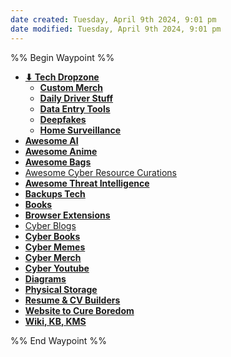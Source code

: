 ```yaml
---
date created: Tuesday, April 9th 2024, 9:01 pm
date modified: Tuesday, April 9th 2024, 9:01 pm
---
```

%% Begin Waypoint %%
- **[⬇ Tech Dropzone](⬇%20Tech%20Dropzone.md)**
	- **[Custom Merch](Custom%20Merch.md)**
	- **[Daily Driver Stuff](Daily%20Driver%20Stuff.md)**
	- **[Data Entry Tools](Data%20Entry%20Tools.md)**
	- **[Deepfakes](Deepfakes.md)**
	- **[Home Surveillance](Home%20Surveillance.md)**
- **[Awesome AI](Awesome%20AI.md)**
- **[Awesome Anime](Awesome%20Anime.md)**
- **[Awesome Bags](Awesome%20Bags.md)**
- [Awesome Cyber Resource Curations](Awesome%20Cyber%20Resource%20Curations.md)
- **[Awesome Threat Intelligence](Awesome%20Threat%20Intelligence.md)**
- **[Backups Tech](Backups%20Tech.md)**
- **[Books](Books.md)**
- **[Browser Extensions](Browser%20Extensions.md)**
- [Cyber Blogs](Cyber%20Blogs.md)
- **[Cyber Books](Cyber%20Books.md)**
- **[Cyber Memes](Cyber%20Memes.md)**
- **[Cyber Merch](Cyber%20Merch.md)**
- **[Cyber Youtube](Cyber%20Youtube.md)**
- **[Diagrams](Diagrams.md)**
- **[Physical Storage](Physical%20Storage.md)**
- **[Resume & CV Builders](Resume%20&%20CV%20Builders.md)**
- **[Website to Cure Boredom](Website%20to%20Cure%20Boredom.md)**
- **[Wiki, KB, KMS](Wiki,%20KB,%20KMS.md)**

%% End Waypoint %%